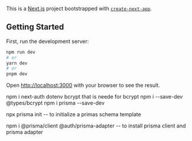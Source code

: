 This is a [Next.js](https://nextjs.org/) project bootstrapped with [`create-next-app`](https://github.com/vercel/next.js/tree/canary/packages/create-next-app).

## Getting Started

First, run the development server:

```bash
npm run dev
# or
yarn dev
# or
pnpm dev
```

Open [http://localhost:3000](http://localhost:3000) with your browser to see the result.

npm i next-auth dotenv bcrypt
that is neede for bcrypt
npm i --save-dev @types/bcrypt
npm i prisma --save-dev

npx prisma init
-- to initialize a primas schema template

npm i @prisma/client @auth/prisma-adapter
-- to install prisma client and prisma adapter
